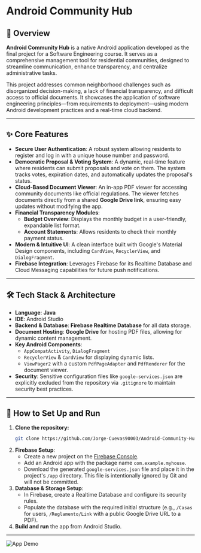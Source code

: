 # Android Community Hub
## 📖 Overview

**Android Community Hub** is a native Android application developed as the final project for a Software Engineering course. It serves as a comprehensive management tool for residential communities, designed to streamline communication, enhance transparency, and centralize administrative tasks.

This project addresses common neighborhood challenges such as disorganized decision-making, a lack of financial transparency, and difficult access to official documents. It showcases the application of software engineering principles—from requirements to deployment—using modern Android development practices and a real-time cloud backend.

---

## ✨ Core Features

*   **Secure User Authentication**: A robust system allowing residents to register and log in with a unique house number and password.
*   **Democratic Proposal & Voting System**: A dynamic, real-time feature where residents can submit proposals and vote on them. The system tracks votes, expiration dates, and automatically updates the proposal's status.
*   **Cloud-Based Document Viewer**: An in-app PDF viewer for accessing community documents like official regulations. The viewer fetches documents directly from a shared **Google Drive link**, ensuring easy updates without modifying the app.
*   **Financial Transparency Modules**:
    *   **Budget Overview**: Displays the monthly budget in a user-friendly, expandable list format.
    *   **Account Statements**: Allows residents to check their monthly payment status.
*   **Modern & Intuitive UI**: A clean interface built with Google's Material Design components, including `CardView`, `RecyclerView`, and `DialogFragment`.
*   **Firebase Integration**: Leverages Firebase for its Realtime Database and Cloud Messaging capabilities for future push notifications.

---

## 🛠️ Tech Stack & Architecture

*   **Language**: **Java**
*   **IDE**: Android Studio
*   **Backend & Database**: **Firebase Realtime Database** for all data storage.
*   **Document Hosting**: **Google Drive** for hosting PDF files, allowing for dynamic content management.
*   **Key Android Components**:
    *   `AppCompatActivity`, `DialogFragment`
    *   `RecyclerView` & `CardView` for displaying dynamic lists.
    *   `ViewPager2` with a custom `PdfPageAdapter` and `PdfRenderer` for the document viewer.
*   **Security**: Sensitive configuration files like `google-services.json` are explicitly excluded from the repository via `.gitignore` to maintain security best practices.

---

## 🚀 How to Set Up and Run

1.  **Clone the repository:**
    ```bash
    git clone https://github.com/Jorge-Cuevas90003/Android-Community-Hub.git
    ```
2.  **Firebase Setup**:
    *   Create a new project on the [Firebase Console](https://console.firebase.google.com/).
    *   Add an Android app with the package name `com.example.myhouse`.
    *   Download the generated `google-services.json` file and place it in the project's `/app` directory. This file is intentionally ignored by Git and will not be committed.
3.  **Database & Storage Setup**:
    *   In Firebase, create a Realtime Database and configure its security rules.
    *   Populate the database with the required initial structure (e.g., `/Casas` for users, `/Reglamento/Link` with a public Google Drive URL to a PDF).
4.  **Build and run** the app from Android Studio.

---
![App Demo](app-demo.gif)
